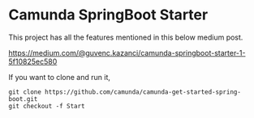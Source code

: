 # Camunda SpringBoot Starter 

This project has all the features mentioned in this below medium post.

https://medium.com/@guvenc.kazanci/camunda-springboot-starter-1-5f10825ec580

If you want to clone and run it, 

```
git clone https://github.com/camunda/camunda-get-started-spring-boot.git
git checkout -f Start
```
